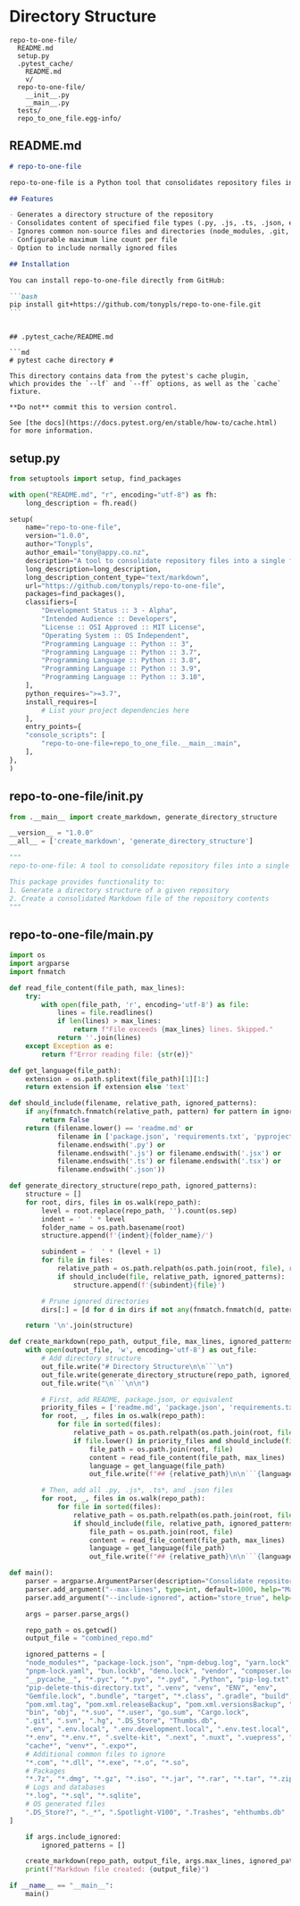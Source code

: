 # Directory Structure

```
repo-to-one-file/
  README.md
  setup.py
  .pytest_cache/
    README.md
    v/
  repo-to-one-file/
    __init__.py
    __main__.py
  tests/
  repo_to_one_file.egg-info/
```

## README.md

````md
# repo-to-one-file

repo-to-one-file is a Python tool that consolidates repository files into a single Markdown file. It's designed to create a comprehensive overview of a codebase, which can be particularly useful for documentation or as context for large language models.

## Features

- Generates a directory structure of the repository
- Consolidates content of specified file types (.py, .js, .ts, .json, etc.) into a single Markdown file
- Ignores common non-source files and directories (node_modules, .git, etc.)
- Configurable maximum line count per file
- Option to include normally ignored files

## Installation

You can install repo-to-one-file directly from GitHub:

```bash
pip install git+https://github.com/tonypls/repo-to-one-file.git
```
````

````

## .pytest_cache/README.md

```md
# pytest cache directory #

This directory contains data from the pytest's cache plugin,
which provides the `--lf` and `--ff` options, as well as the `cache` fixture.

**Do not** commit this to version control.

See [the docs](https://docs.pytest.org/en/stable/how-to/cache.html) for more information.

````

## setup.py

```py
from setuptools import setup, find_packages

with open("README.md", "r", encoding="utf-8") as fh:
    long_description = fh.read()

setup(
    name="repo-to-one-file",
    version="1.0.0",
    author="Tonypls",
    author_email="tony@appy.co.nz",
    description="A tool to consolidate repository files into a single file",
    long_description=long_description,
    long_description_content_type="text/markdown",
    url="https://github.com/tonypls/repo-to-one-file",
    packages=find_packages(),
    classifiers=[
        "Development Status :: 3 - Alpha",
        "Intended Audience :: Developers",
        "License :: OSI Approved :: MIT License",
        "Operating System :: OS Independent",
        "Programming Language :: Python :: 3",
        "Programming Language :: Python :: 3.7",
        "Programming Language :: Python :: 3.8",
        "Programming Language :: Python :: 3.9",
        "Programming Language :: Python :: 3.10",
    ],
    python_requires=">=3.7",
    install_requires=[
        # List your project dependencies here
    ],
    entry_points={
    "console_scripts": [
        "repo-to-one-file=repo_to_one_file.__main__:main",
    ],
},
)
```

## repo-to-one-file/**init**.py

```py
from .__main__ import create_markdown, generate_directory_structure

__version__ = "1.0.0"
__all__ = ['create_markdown', 'generate_directory_structure']

"""
repo-to-one-file: A tool to consolidate repository files into a single Markdown file.

This package provides functionality to:
1. Generate a directory structure of a given repository
2. Create a consolidated Markdown file of the repository contents
"""
```

## repo-to-one-file/**main**.py

````py
import os
import argparse
import fnmatch

def read_file_content(file_path, max_lines):
    try:
        with open(file_path, 'r', encoding='utf-8') as file:
            lines = file.readlines()
            if len(lines) > max_lines:
                return f"File exceeds {max_lines} lines. Skipped."
            return ''.join(lines)
    except Exception as e:
        return f"Error reading file: {str(e)}"

def get_language(file_path):
    extension = os.path.splitext(file_path)[1][1:]
    return extension if extension else 'text'

def should_include(filename, relative_path, ignored_patterns):
    if any(fnmatch.fnmatch(relative_path, pattern) for pattern in ignored_patterns):
        return False
    return (filename.lower() == 'readme.md' or
            filename in ['package.json', 'requirements.txt', 'pyproject.toml'] or
            filename.endswith('.py') or
            filename.endswith('.js') or filename.endswith('.jsx') or
            filename.endswith('.ts') or filename.endswith('.tsx') or
            filename.endswith('.json'))

def generate_directory_structure(repo_path, ignored_patterns):
    structure = []
    for root, dirs, files in os.walk(repo_path):
        level = root.replace(repo_path, '').count(os.sep)
        indent = '  ' * level
        folder_name = os.path.basename(root)
        structure.append(f'{indent}{folder_name}/')

        subindent = '  ' * (level + 1)
        for file in files:
            relative_path = os.path.relpath(os.path.join(root, file), repo_path)
            if should_include(file, relative_path, ignored_patterns):
                structure.append(f'{subindent}{file}')

        # Prune ignored directories
        dirs[:] = [d for d in dirs if not any(fnmatch.fnmatch(d, pattern) for pattern in ignored_patterns)]

    return '\n'.join(structure)

def create_markdown(repo_path, output_file, max_lines, ignored_patterns):
    with open(output_file, 'w', encoding='utf-8') as out_file:
        # Add directory structure
        out_file.write("# Directory Structure\n\n```\n")
        out_file.write(generate_directory_structure(repo_path, ignored_patterns))
        out_file.write("\n```\n\n")

        # First, add README, package.json, or equivalent
        priority_files = ['readme.md', 'package.json', 'requirements.txt', 'pyproject.toml']
        for root, _, files in os.walk(repo_path):
            for file in sorted(files):
                relative_path = os.path.relpath(os.path.join(root, file), repo_path)
                if file.lower() in priority_files and should_include(file, relative_path, ignored_patterns):
                    file_path = os.path.join(root, file)
                    content = read_file_content(file_path, max_lines)
                    language = get_language(file_path)
                    out_file.write(f"## {relative_path}\n\n```{language}\n{content}\n```\n\n")

        # Then, add all .py, .js*, .ts*, and .json files
        for root, _, files in os.walk(repo_path):
            for file in sorted(files):
                relative_path = os.path.relpath(os.path.join(root, file), repo_path)
                if should_include(file, relative_path, ignored_patterns) and file.lower() not in priority_files:
                    file_path = os.path.join(root, file)
                    content = read_file_content(file_path, max_lines)
                    language = get_language(file_path)
                    out_file.write(f"## {relative_path}\n\n```{language}\n{content}\n```\n\n")

def main():
    parser = argparse.ArgumentParser(description="Consolidate repository files into a single Markdown file.")
    parser.add_argument("--max-lines", type=int, default=1000, help="Maximum number of lines per file (default: 1000)")
    parser.add_argument("--include-ignored", action="store_true", help="Include files that would normally be ignored")

    args = parser.parse_args()

    repo_path = os.getcwd()
    output_file = "combined_repo.md"

    ignored_patterns = [
    "node_modules*", "package-lock.json", "npm-debug.log", "yarn.lock", "yarn-error.log",
    "pnpm-lock.yaml", "bun.lockb", "deno.lock", "vendor", "composer.lock",
    "__pycache__", "*.pyc", "*.pyo", "*.pyd", ".Python", "pip-log.txt",
    "pip-delete-this-directory.txt", ".venv", "venv", "ENV", "env",
    "Gemfile.lock", ".bundle", "target", "*.class", ".gradle", "build",
    "pom.xml.tag", "pom.xml.releaseBackup", "pom.xml.versionsBackup", "pom.xml.next",
    "bin", "obj", "*.suo", "*.user", "go.sum", "Cargo.lock",
    ".git", ".svn", ".hg", ".DS_Store", "Thumbs.db",
    ".env", ".env.local", ".env.development.local", ".env.test.local", ".env.production.local",
    "*.env", "*.env.*", ".svelte-kit", ".next", ".nuxt", ".vuepress", ".cache", "dist", "tmp",
    "cache*", "venv*", ".expo*",
    # Additional common files to ignore
    "*.com", "*.dll", "*.exe", "*.o", "*.so",
    # Packages
    "*.7z", "*.dmg", "*.gz", "*.iso", "*.jar", "*.rar", "*.tar", "*.zip",
    # Logs and databases
    "*.log", "*.sql", "*.sqlite",
    # OS generated files
    ".DS_Store?", "._*", ".Spotlight-V100", ".Trashes", "ehthumbs.db"
]

    if args.include_ignored:
        ignored_patterns = []

    create_markdown(repo_path, output_file, args.max_lines, ignored_patterns)
    print(f"Markdown file created: {output_file}")

if __name__ == "__main__":
    main()
````
